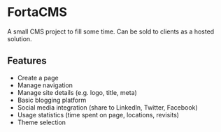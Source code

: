 # FortaCMS

A small CMS project to fill some time. Can be sold to clients as a
hosted solution.

## Features

- Create a page
- Manage navigation
- Manage site details (e.g. logo, title, meta)
- Basic blogging platform
- Social media integration (share to LinkedIn, Twitter, Facebook)
- Usage statistics (time spent on page, locations, revisits)
- Theme selection

